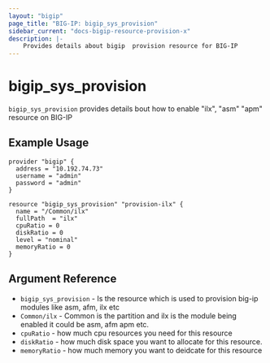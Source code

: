 ```yaml
---
layout: "bigip"
page_title: "BIG-IP: bigip_sys_provision"
sidebar_current: "docs-bigip-resource-provision-x"
description: |-
    Provides details about bigip  provision resource for BIG-IP
---
```


# bigip\_sys\_provision

`bigip_sys_provision` provides details bout how to enable "ilx", "asm" "apm" resource on BIG-IP
## Example Usage


```hcl
provider "bigip" {
  address = "10.192.74.73"
  username = "admin"
  password = "admin"
}

resource "bigip_sys_provision" "provision-ilx" {
  name = "/Common/ilx"
  fullPath  = "ilx"
  cpuRatio = 0
  diskRatio = 0
  level = "nominal"
  memoryRatio = 0
}
```

## Argument Reference

* `bigip_sys_provision` - Is the resource which is used to provision big-ip modules like asm, afm, ilx etc
* `Common/ilx` - Common is the partition and ilx is the module being enabled it could be asm, afm apm etc.
* `cpuRatio` - how much cpu resources you need for this resource
* `diskRatio` - how much disk space you want to allocate for this resource.
* `memoryRatio` - how much memory you want to deidcate for this resource
